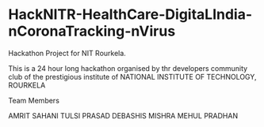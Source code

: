 # HackNITR-HealthCare-DigitaLIndia-nCoronaTracking-nVirus
Hackathon Project for NIT Rourkela.

This is a 24 hour long hackathon organised by thr developers community club of the prestigious institute of NATIONAL INSTITUTE OF TECHNOLOGY,
ROURKELA

Team Members

AMRIT SAHANI
TULSI PRASAD 
DEBASHIS MISHRA
MEHUL PRADHAN
